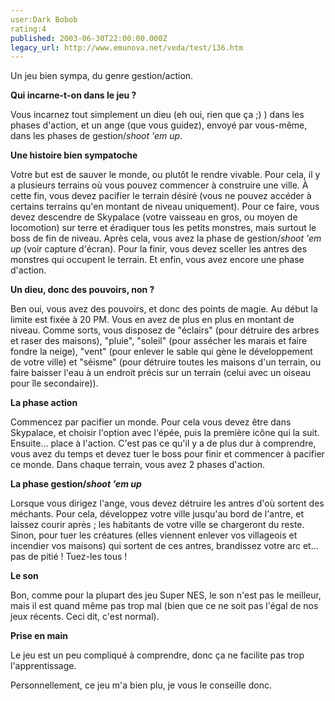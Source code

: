 ```yaml
---
user:Dark Bobob
rating:4
published: 2003-06-30T22:00:00.000Z
legacy_url: http://www.emunova.net/veda/test/136.htm
---
```

Un jeu bien sympa, du genre gestion/action.  

  

**Qui incarne-t-on dans le jeu ?**  

Vous incarnez tout simplement un dieu (eh oui, rien que ça ;) ) dans les phases d'action, et un ange (que vous guidez), envoyé par vous-même, dans les phases de gestion/_shoot 'em up_.  

  

**Une histoire bien sympatoche**  

Votre but est de sauver le monde, ou plutôt le rendre vivable. Pour cela, il y a plusieurs terrains où vous pouvez commencer à construire une ville. À cette fin, vous devez pacifier le terrain désiré (vous ne pouvez accéder à certains terrains qu'en montant de niveau uniquement). Pour ce faire, vous devez descendre de Skypalace (votre vaisseau en gros, ou moyen de locomotion) sur terre et éradiquer tous les petits monstres, mais surtout le boss de fin de niveau. Après cela, vous avez la phase de gestion/_shoot 'em up_ (voir capture d'écran). Pour la finir, vous devez sceller les antres des monstres qui occupent le terrain. Et enfin, vous avez encore une phase d'action.  

  

**Un dieu, donc des pouvoirs, non ?**  

Ben oui, vous avez des pouvoirs, et donc des points de magie. Au début la limite est fixée à 20 PM. Vous en avez de plus en plus en montant de niveau. Comme sorts, vous disposez de "éclairs" (pour détruire des arbres et raser des maisons), "pluie", "soleil" (pour assécher les marais et faire fondre la neige), "vent" (pour enlever le sable qui gène le développement de votre ville) et "séisme" (pour détruire toutes les maisons d'un terrain, ou faire baisser l'eau à un endroit précis sur un terrain (celui avec un oiseau pour île secondaire)).  

  

**La phase action**  

Commencez par pacifier un monde. Pour cela vous devez être dans Skypalace, et choisir l'option avec l'épée, puis la première icône qui la suit. Ensuite... place à l'action. C'est pas ce qu'il y a de plus dur à comprendre, vous avez du temps et devez tuer le boss pour finir et commencer à pacifier ce monde. Dans chaque terrain, vous avez 2 phases d'action.  

  

**La phase gestion/_shoot 'em up_**  

Lorsque vous dirigez l'ange, vous devez détruire les antres d'où sortent des méchants. Pour cela, développez votre ville jusqu'au bord de l'antre, et laissez courir après ; les habitants de votre ville se chargeront du reste. Sinon, pour tuer les créatures (elles viennent enlever vos villageois et incendier vos maisons) qui sortent de ces antres, brandissez votre arc et... pas de pitié ! Tuez-les tous !  

  

**Le son**  

Bon, comme pour la plupart des jeu Super NES, le son n'est pas le meilleur, mais il est quand même pas trop mal (bien que ce ne soit pas l'égal de nos jeux récents. Ceci dit, c'est normal).  

  

**Prise en main**  

Le jeu est un peu compliqué à comprendre, donc ça ne facilite pas trop l'apprentissage.  

  

Personnellement, ce jeu m'a bien plu, je vous le conseille donc.